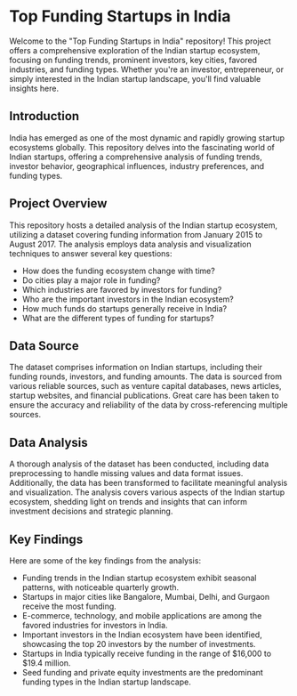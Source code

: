 Top Funding Startups in India
=============================

Welcome to the "Top Funding Startups in India" repository! This project offers a comprehensive exploration of the Indian startup ecosystem, focusing on funding trends, prominent investors, key cities, favored industries, and funding types. Whether you're an investor, entrepreneur, or simply interested in the Indian startup landscape, you'll find valuable insights here. 


Introduction
------------

India has emerged as one of the most dynamic and rapidly growing startup ecosystems globally. This repository delves into the fascinating world of Indian startups, offering a comprehensive analysis of funding trends, investor behavior, geographical influences, industry preferences, and funding types.

Project Overview
----------------

This repository hosts a detailed analysis of the Indian startup ecosystem, utilizing a dataset covering funding information from January 2015 to August 2017. The analysis employs data analysis and visualization techniques to answer several key questions:

-   How does the funding ecosystem change with time?
-   Do cities play a major role in funding?
-   Which industries are favored by investors for funding?
-   Who are the important investors in the Indian ecosystem?
-   How much funds do startups generally receive in India?
-   What are the different types of funding for startups?


Data Source
-----------

The dataset comprises information on Indian startups, including their funding rounds, investors, and funding amounts. The data is sourced from various reliable sources, such as venture capital databases, news articles, startup websites, and financial publications. Great care has been taken to ensure the accuracy and reliability of the data by cross-referencing multiple sources.

Data Analysis
-------------

A thorough analysis of the dataset has been conducted, including data preprocessing to handle missing values and data format issues. Additionally, the data has been transformed to facilitate meaningful analysis and visualization. The analysis covers various aspects of the Indian startup ecosystem, shedding light on trends and insights that can inform investment decisions and strategic planning.

Key Findings
------------

Here are some of the key findings from the analysis:

-   Funding trends in the Indian startup ecosystem exhibit seasonal patterns, with noticeable quarterly growth.
-   Startups in major cities like Bangalore, Mumbai, Delhi, and Gurgaon receive the most funding.
-   E-commerce, technology, and mobile applications are among the favored industries for investors in India.
-   Important investors in the Indian ecosystem have been identified, showcasing the top 20 investors by the number of investments.
-   Startups in India typically receive funding in the range of $16,000 to $19.4 million.
-   Seed funding and private equity investments are the predominant funding types in the Indian startup landscape.




